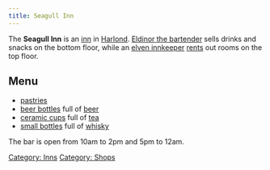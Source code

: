 ```yaml
---
title: Seagull Inn
---
```


The **Seagull Inn** is an [inn](inn "wikilink") in
[Harlond](Harlond "wikilink"). [Eldinor the
bartender](Eldinor_the_bartender "wikilink") sells drinks and snacks on
the bottom floor, while an [elven innkeeper](elven_innkeeper "wikilink")
[rents](rent "wikilink") out rooms on the top floor.

## Menu

- [pastries](pastry "wikilink")
- [beer bottles](beer_bottle "wikilink") full of [beer](beer "wikilink")
- [ceramic cups](ceramic_cup "wikilink") full of [tea](tea "wikilink")
- [small bottles](small_bottle "wikilink") full of
  [whisky](whisky "wikilink")

The bar is open from 10am to 2pm and 5pm to 12am.

[Category: Inns](Category:_Inns "wikilink") [Category:
Shops](Category:_Shops "wikilink")